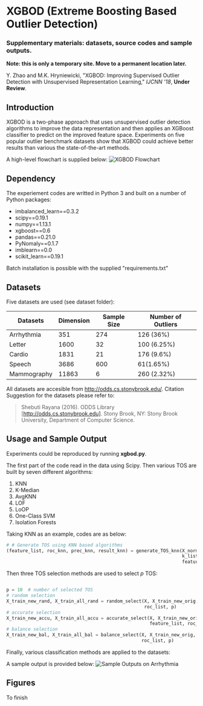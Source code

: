 # XGBOD (Extreme Boosting Based Outlier Detection)
### Supplementary materials: datasets, source codes and sample outputs.
**Note: this is only a temporary site. Move to a permanent location later.**

Y. Zhao and M.K. Hryniewicki, "XGBOD: Improving Supervised Outlier Detection with Unsupervised Representation Learning," *IJCNN '18*,  **Under Review**.  

##  Introduction
XGBOD is a two-phase approach that uses unsupervised outlier detection algorithms to improve the data representation and then applies an XGBoost classifier to predict on the improved feature space. Experiments on five popular outlier benchmark datasets show that XGBOD could achieve better results than various the state-of-the-art methods.

A high-level flowchart is supplied below:
![XGBOD Flowchart](https://github.com/yzhao062/XGBOD/blob/master/figs/flowchart.png "XGBOD Flowchart")

## Dependency
The experiement codes are writted in Python 3 and built on a number of Python packages:
- imbalanced_learn==0.3.2
- scipy==0.19.1
- numpy==1.13.1
- xgboost==0.6
- pandas==0.21.0
- PyNomaly==0.1.7
- imblearn==0.0
- scikit_learn==0.19.1

Batch installation is possible with the supplied "requirements.txt"
## Datasets
Five datasets are used (see dataset folder):

|  Datasets | Dimension  | Sample Size  | Number of Outliers  |
| ------------ | ------------ | ------------ | ------------ |
| Arrhythmia  | 351  | 274  | 126 (36%)  |
|  Letter | 1600  | 32  | 100 (6.25%)  |
|  Cardio | 1831  | 21  | 176 (9.6%)  |
|  Speech | 3686  | 600  | 61(1.65%)  |
|  Mammography | 11863  | 6  | 260 (2.32%)  |

All datasets are accesible from http://odds.cs.stonybrook.edu/. Citation Suggestion for the datasets please refer to: 
> Shebuti Rayana (2016).  ODDS Library [http://odds.cs.stonybrook.edu]. Stony Brook, NY: Stony Brook University, Department of Computer Science.

## Usage and Sample Output
Experiments could be reproduced by running **xgbod.py**.

The first part of the code read in the data using Scipy. Then various TOS are built by seven different algorithms:
1. KNN 
2. K-Median 
3. AvgKNN 
4. LOF
5. LoOP
6. One-Class SVM 
7. Isolation Forests

Taking KNN as an example, codes are as below:
```python
# # Generate TOS using KNN based algorithms
(feature_list, roc_knn, prec_knn, result_knn) = generate_TOS_knn(X_norm, y,
                                                                 k_list,
                                                                 feature_list)
```
Then three TOS selection methods are used to select *p* TOS:
```python

p = 10  # number of selected TOS
# random selection
X_train_new_rand, X_train_all_rand = random_select(X, X_train_new_orig,
                                                   roc_list, p)
# accurate selection
X_train_new_accu, X_train_all_accu = accurate_select(X, X_train_new_orig,
                                                     feature_list, roc_list, p)
# balance selection
X_train_new_bal, X_train_all_bal = balance_select(X, X_train_new_orig,
                                                  roc_list, p)
```

Finally, various classification methods are applied to the datasets:

A sample output is provided below:
![Sample Outputs on Arrhythmia](https://github.com/yzhao062/XGBOD/blob/master/figs/sample_outputs.png "Sample Outputs on Arrhythmia")

## Figures
To finish


